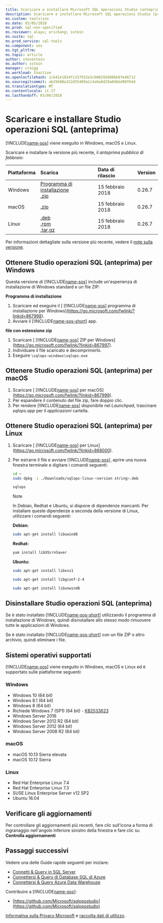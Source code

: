 ```yaml
---
title: Scaricare e installare Microsoft SQL operazioni Studio (anteprima) | Documenti Microsoft
description: Scaricare e installare Microsoft SQL operazioni Studio (preview per Windows, Mac OS o Linux)
ms.custom: tools|sos
ms.date: 03/05/2018
ms.prod: sql-non-specified
ms.reviewer: alayu; erickang; sstein
ms.suite: sql
ms.prod_service: sql-tools
ms.component: sos
ms.tgt_pltfrm: 
ms.topic: article
author: stevestein
ms.author: sstein
manager: craigg
ms.workload: Inactive
ms.openlocfilehash: 1cb41e1824fc157932e2cb08292608bb97e46712
ms.sourcegitcommit: ab25b08a312d35489a2c4a6a0d29a04bbd90f64d
ms.translationtype: MT
ms.contentlocale: it-IT
ms.lasthandoff: 03/08/2018
---
```

# <a name="download-and-install-sql-operations-studio-preview"></a>Scaricare e installare Studio operazioni SQL (anteprima)

[!INCLUDE[name-sos](../includes/name-sos.md)] viene eseguito in Windows, macOS e Linux.

Scaricare e installare la versione più recente, il *anteprima pubblica di febbraio*:

|Piattaforma|Scarica|Data di rilascio| Version |
|:---|:---|:---|:---|
|Windows|[Programma di installazione](https://go.microsoft.com/fwlink/?linkid=867998)<br>[.zip](https://go.microsoft.com/fwlink/?linkid=867997)|15 febbraio 2018 |0.26.7|
|macOS|[.zip](https://go.microsoft.com/fwlink/?linkid=867999)|15 febbraio 2018 |0.26.7|
|Linux|[.deb](https://go.microsoft.com/fwlink/?linkid=868002)<br>[.rpm](https://go.microsoft.com/fwlink/?linkid=868001)<br>[.tar.gz](https://go.microsoft.com/fwlink/?linkid=868000)|15 febbraio 2018|0.26.7|

Per informazioni dettagliate sulla versione più recente, vedere il [note sulla versione](release-notes.md).

## <a name="get-sql-operations-studio-preview-for-windows"></a>Ottenere Studio operazioni SQL (anteprima) per Windows

Questa versione di [!INCLUDE[name-sos](../includes/name-sos-short.md)] include un'esperienza di installazione di Windows standard e un file ZIP: 

**Programma di installazione**

1. Scaricare ed eseguire il [ [!INCLUDE[name-sos](../includes/name-sos-short.md)] programma di installazione per Windows](https://go.microsoft.com/fwlink/?linkid=867998).
1. Avviare il [!INCLUDE[name-sos-short](../includes/name-sos-short.md)] app.


**file con estensione zip**

1. Scaricare [ [!INCLUDE[name-sos](../includes/name-sos-short.md)] ZIP per Windows](https://go.microsoft.com/fwlink/?linkid=867997).
2. Individuare il file scaricato e decomprimerlo.
3. Eseguire `\sqlops-windows\sqlops.exe`


## <a name="get-sql-operations-studio-preview-for-macos"></a>Ottenere Studio operazioni SQL (anteprima) per macOS

1. Scaricare [ [!INCLUDE[name-sos](../includes/name-sos-short.md)] per macOS](https://go.microsoft.com/fwlink/?linkid=867999).
2. Per espandere il contenuto del file zip, fare doppio clic.
3. Per rendere [!INCLUDE[name-sos](../includes/name-sos-short.md)] disponibile nel *Launchpad*, trascinare *sqlops.app* per il *applicazioni* cartella.


## <a name="get-sql-operations-studio-preview-for-linux"></a>Ottenere Studio operazioni SQL (anteprima) per Linux

1. Scaricare [ [!INCLUDE[name-sos](../includes/name-sos-short.md)] per Linux](https://go.microsoft.com/fwlink/?linkid=868000).
1. Per estrarre il file e avviare [!INCLUDE[name-sos](../includes/name-sos-short.md)], aprire una nuova finestra terminale e digitare i comandi seguenti:

   ```bash
   cd ~
   sudo dpkg -i ./Downloads/sqlops-linux-<version string>.deb

   sqlops
   ```

   > [!NOTE]
   > In Debian, Redhat e Ubuntu, si dispone di dipendenze mancanti. Per installare queste dipendenze a seconda della versione di Linux, utilizzare i comandi seguenti:
   

   **Debian:** 
   ```bash
   sudo apt-get install libuwind8
   ```

   **Redhat:** 
   ```bash
   yum install libXScrnSaver
   ```

   **Ubuntu:** 
   ```bash
   sudo apt-get install libxss1

   sudo apt-get install libgconf-2-4

   sudo apt-get install libunwind8
   ```


## <a name="uninstall-sql-operations-studio-preview"></a>Disinstallare Studio operazioni SQL (anteprima)

Se è stato installato [!INCLUDE[name-sos-short](../includes/name-sos-short.md)] utilizzando il programma di installazione di Windows, quindi disinstallare allo stesso modo rimuovere tutte le applicazioni di Windows.

Se è stato installato [!INCLUDE[name-sos-short](../includes/name-sos-short.md)] con un file ZIP o altro archivio, quindi eliminare i file.

## <a name="supported-operating-systems"></a>Sistemi operativi supportati

[!INCLUDE[name-sos](../includes/name-sos-short.md)] viene eseguito in Windows, macOS e Linux ed è supportato sulle piattaforme seguenti:

### <a name="windows"></a>Windows
- Windows 10 (64 bit)
- Windows 8.1 (64 bit)
- Windows 8 (64 bit)
- Richiede Windows 7 (SP1) (64 bit) - [KB2533623](https://www.microsoft.com/en-us/download/details.aspx?id=26767)
- Windows Server 2016
- Windows Server 2012 R2 (64 bit)
- Windows Server 2012 (64 bit)
- Windows Server 2008 R2 (64 bit)

### <a name="macos"></a>macOS
- macOS 10.13 Sierra elevata
- macOS 10.12 Sierra

### <a name="linux"></a>Linux
- Red Hat Enterprise Linux 7.4
- Red Hat Enterprise Linux 7.3
- SUSE Linux Enterprise Server v12 SP2
- Ubuntu 16.04

## <a name="check-for-updates"></a>Verificare gli aggiornamenti
Per controllare gli aggiornamenti più recenti, fare clic sull'icona a forma di ingranaggio nell'angolo inferiore sinistro della finestra e fare clic su **Controlla aggiornamenti**

## <a name="next-steps"></a>Passaggi successivi

Vedere una delle Guide rapide seguenti per iniziare:
- [Connetti & Query in SQL Server](quickstart-sql-server.md)
- [Connettersi & Query di Database SQL di Azure](quickstart-sql-database.md)
- [Connettersi & Query Azure Data Warehouse](quickstart-sql-dw.md)

Contribuire a [!INCLUDE[name-sos](../includes/name-sos-short.md)]:
- [https://github.com/Microsoft/sqlopsstudio](https://github.com/Microsoft/sqlopsstudio) 

[Informativa sulla Privacy Microsoft](https://go.microsoft.com/fwlink/?LinkId=521839) e [raccolta dati di utilizzo](usage-data-collection.md).
